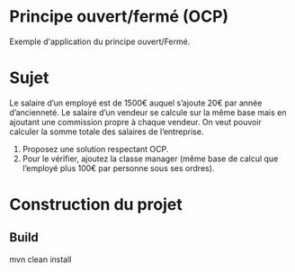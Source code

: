 # Principe ouvert/fermé (OCP)
Exemple d'application du principe ouvert/Fermé.
# Sujet
Le salaire d’un employé est de 1500€ auquel s’ajoute 20€ par année d’ancienneté. Le salaire d’un vendeur se calcule sur la même base mais en ajoutant une commission propre à chaque vendeur. On veut pouvoir
calculer la somme totale des salaires de l’entreprise.
1. Proposez une solution respectant OCP.
2. Pour le vérifier, ajoutez la classe manager (même base de calcul que l’employé plus 100€ par personne
sous ses ordres).

# Construction du projet

## Build
mvn clean install

